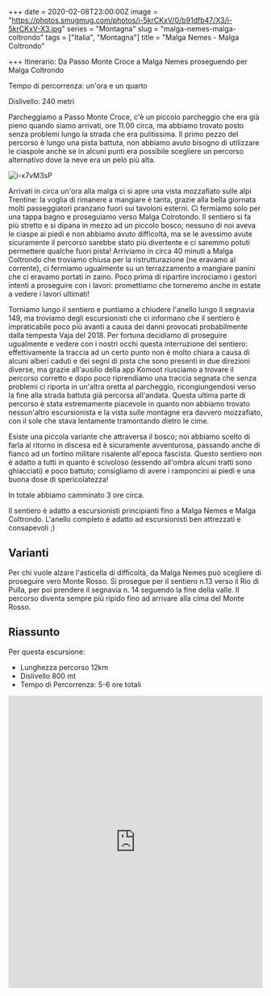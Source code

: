 +++
date = 2020-02-08T23:00:00Z
image = "https://photos.smugmug.com/photos/i-5krCKxV/0/b91dfb47/X3/i-5krCKxV-X3.jpg"
series = "Montagna"
slug = "malga-nemes-malga-coltrondo"
tags = ["Italia", "Montagna"]
title = "Malga Nemes - Malga Coltrondo"

+++
Itinerario: Da Passo Monte Croce a Malga Nemes proseguendo per Malga Coltrondo

Tempo di percorrenza: un'ora e un quarto

Dislivello: 240 metri

Parcheggiamo a Passo Monte Croce, c'è un piccolo parcheggio che era già pieno quando siamo arrivati, ore 11.00 circa, ma abbiamo trovato posto senza problemi lungo la strada che era pulitissima. Il primo pezzo del percorso è lungo una pista battuta, non abbiamo avuto bisogno di utilizzare le ciaspole anche se in alcuni punti era possibile scegliere un percorso alternativo dove la neve era un pelo più alta. 

![i-x7vM3sP](https://photos.smugmug.com/SpaceTimePoints/2020-02-08-NemesColtrondo/i-x7vM3sP/0/477aa246/X3/IMG_1930-X3.jpg "i-x7vM3sP")

Arrivati in circa un'ora alla malga ci si apre una vista mozzafiato sulle alpi Trentine: la voglia di rimanere a mangiare è tanta, grazie alla bella giornata molti passeggiatori pranzano fuori sui tavoloni esterni. Ci fermiamo solo per una tappa bagno e proseguiamo verso Malga Colrotondo. Il sentiero si fa più stretto e si dipana in mezzo ad un piccolo bosco; nessuno di noi aveva le ciaspe ai piedi e non abbiamo avuto difficoltà, ma se le avessimo avute sicuramente il percorso sarebbe stato più divertente e ci saremmo potuti permettere qualche fuori pista! Arriviamo in circa 40 minuti a Malga Coltrondo che troviamo chiusa per la ristrutturazione (ne eravamo al corrente), ci fermiamo ugualmente su un terrazzamento a mangiare panini che ci eravamo portati in zaino. Poco prima di ripartire incrociamo i gestori intenti a proseguire con i lavori: promettiamo che torneremo anche in estate a vedere i lavori ultimati!

Torniamo lungo il sentiero e puntiamo a chiudere l'anello lungo il segnavia 149, ma troviamo degli escursionisti che ci informano che il sentiero è impraticabile poco più avanti a causa dei danni provocati probabilmente dalla tempesta Vaja del 2018. Per fortuna decidiamo di proseguire ugualmente e vedere con i nostri occhi questa interruzione del sentiero: effettivamente la traccia ad un certo punto non è molto chiara a causa di alcuni alberi caduti e dei segni di pista che sono presenti in due direzioni diverse, ma grazie all'ausilio della app Komoot riusciamo a trovare il percorso corretto e dopo poco riprendiamo una traccia segnata che senza problemi ci riporta in un'altra oretta al parcheggio, ricongiungendosi verso la fine alla strada battuta già percorsa all'andata. Questa ultima parte di percorso è stata estremamente piacevole in quanto non abbiamo trovato nessun'altro escursionista e la vista sulle montagne era davvero mozzafiato, con il sole che stava lentamente tramontando dietro le cime.

Esiste una piccola variante che attraversa il bosco;  noi abbiamo scelto di farla al ritorno in discesa ed è sicuramente avventurosa, passando anche di fianco ad un fortino militare risalente all'epoca fascista. Questo sentiero non è adatto a tutti in quanto è scivoloso (essendo all'ombra alcuni tratti sono ghiacciati) e poco battuto; consigliamo di avere i ramponcini ai piedi e una buona dose di spericolatezza!

In totale abbiamo camminato 3 ore circa.

Il sentiero è adatto a escursionisti principianti fino a Malga Nemes e Malga Coltrondo. L'anello completo è adatto ad escursionisti ben attrezzati e consapevoli ;)

## Varianti

Per chi vuole alzare l'asticella di difficoltà, da Malga Nemes può scegliere di proseguire vero Monte Rosso. Si prosegue per il sentiero n.13 verso il Rio di Pulla, per poi prendere il segnavia n. 14 seguendo la fine della valle. Il percorso diventa sempre più ripido fino ad arrivare alla cima del Monte Rosso.

## Riassunto

Per questa escursione:

* Lunghezza percorso 12km
* Dislivello 800 mt
* Tempo di Percorrenza: 5-6 ore totali

<iframe src="https://www.komoot.com/tour/112856515/embed?profile=1" width="100%" height="580" frameborder="0" scrolling="no"></iframe>